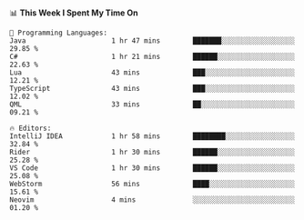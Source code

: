 


<!--START_SECTION:waka-->
📊 **This Week I Spent My Time On** 

```text
💬 Programming Languages: 
Java                     1 hr 47 mins        ███████░░░░░░░░░░░░░░░░░░   29.85 % 
C#                       1 hr 21 mins        ██████░░░░░░░░░░░░░░░░░░░   22.63 % 
Lua                      43 mins             ███░░░░░░░░░░░░░░░░░░░░░░   12.21 % 
TypeScript               43 mins             ███░░░░░░░░░░░░░░░░░░░░░░   12.02 % 
QML                      33 mins             ██░░░░░░░░░░░░░░░░░░░░░░░   09.21 % 

🔥 Editors: 
IntelliJ IDEA            1 hr 58 mins        ████████░░░░░░░░░░░░░░░░░   32.84 % 
Rider                    1 hr 30 mins        ██████░░░░░░░░░░░░░░░░░░░   25.28 % 
VS Code                  1 hr 30 mins        ██████░░░░░░░░░░░░░░░░░░░   25.08 % 
WebStorm                 56 mins             ████░░░░░░░░░░░░░░░░░░░░░   15.61 % 
Neovim                   4 mins              ░░░░░░░░░░░░░░░░░░░░░░░░░   01.20 % 
```


<!--END_SECTION:waka-->

<!--
**danielr0d/danielr0d** is a ✨ _special_ ✨ repository because its `README.md` (this file) appears on your GitHub profile.

Here are some ideas to get you started:

- 🔭 I’m currently working on ...
- 🌱 I’m currently learning ...
- 👯 I’m looking to collaborate on ...
- 🤔 I’m looking for help with ...
- 💬 Ask me about ...
- 📫 How to reach me: ...
- 😄 Pronouns: ...
- ⚡ Fun fact: ...
-->
